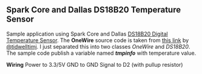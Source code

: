 Spark Core and Dallas DS18B20 Temperature Sensor
------------------------------------------------

Sample application using Spark Core and Dallas [DS18B20 Digital Temperature Sensor][1]. The **OneWire** source code is taken from [this link][2] by [@tidwelltimj][3]. I just separated this into two classes *OneWire* and *DS18B20*. The sample code publish a variable named ***tmpinfo*** with temperature value.

**Wiring**
Power to 3.3/5V
GND to GND
Signal to D2 (with pullup resistor)


  [1]: https://www.sparkfun.com/products/245
  [2]: http://pastebin.com/iYcDkrLw
  [3]: https://community.spark.io/users/tidwelltimj/activity